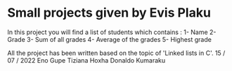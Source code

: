 # Small projects given by Evis Plaku

In this project you will find a list of students which contains :
1- Name
2- Grade
3- Sum of all grades
4- Average of the grades
5- Highest grade

All the project has been written based on the topic of 'Linked lists in C'.
15 / 07 / 2022
Eno Gupe Tiziana Hoxha Donaldo Kumaraku
